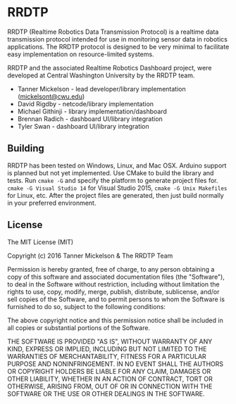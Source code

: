 # RRDTP
RRDTP (Realtime Robotics Data Transmission Protocol) is a realtime data transmission protocol intended for use in monitoring sensor data in robotics applications. The RRDTP protocol is designed to be very minimal to facilitate easy implementation on resource-limited systems.  

RRDTP and the associated Realtime Robotics Dashboard project, were developed at Central Washington University by the RRDTP team.
* Tanner Mickelson - lead developer/library implementation (mickelsont@cwu.edu)
* David Rigdby - netcode/library implementation
* Michael Githinji - library implementation/dashboard
* Brennan Radich - dashboard UI/library integration
* Tyler Swan - dashboard UI/library integration

## Building
RRDTP has been tested on Windows, Linux, and Mac OSX. Arduino support is planned but not yet implemented.
Use CMake to build the library and tests. Run ``cmake -G`` and specify the platform to generate project files for.
``cmake -G Visual Studio 14`` for Visual Studio 2015, ``cmake -G Unix Makefiles`` for Linux, etc. 
After the project files are generated, then just build normally in your preferred environment.
## License
The MIT License (MIT)

Copyright (c) 2016 Tanner Mickelson & The RRDTP Team

Permission is hereby granted, free of charge, to any person obtaining a copy
of this software and associated documentation files (the "Software"), to deal
in the Software without restriction, including without limitation the rights
to use, copy, modify, merge, publish, distribute, sublicense, and/or sell
copies of the Software, and to permit persons to whom the Software is
furnished to do so, subject to the following conditions:

The above copyright notice and this permission notice shall be included in all
copies or substantial portions of the Software.

THE SOFTWARE IS PROVIDED "AS IS", WITHOUT WARRANTY OF ANY KIND, EXPRESS OR
IMPLIED, INCLUDING BUT NOT LIMITED TO THE WARRANTIES OF MERCHANTABILITY,
FITNESS FOR A PARTICULAR PURPOSE AND NONINFRINGEMENT. IN NO EVENT SHALL THE
AUTHORS OR COPYRIGHT HOLDERS BE LIABLE FOR ANY CLAIM, DAMAGES OR OTHER
LIABILITY, WHETHER IN AN ACTION OF CONTRACT, TORT OR OTHERWISE, ARISING FROM,
OUT OF OR IN CONNECTION WITH THE SOFTWARE OR THE USE OR OTHER DEALINGS IN THE
SOFTWARE.
